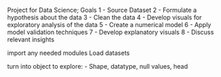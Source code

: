 Project for Data Science;
Goals
1 - Source Dataset
2 - Formulate a hypothesis about the data
3 - Clean the data
4 - Develop visuals for exploratory analysis of the data
5 - Create a numerical model
6 - Apply model validation techniques
7 - Develop explanatory visuals
8 - Discuss relevant insights

import any needed modules
Load datasets

turn into object to explore: - Shape, datatype, null values, head
